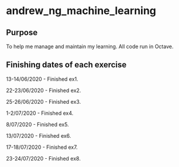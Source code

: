# andrew_ng_machine_learning

## Purpose

To help me manage and maintain my learning. All code run in Octave.

## Finishing dates of each exercise
13-14/06/2020 - Finished ex1.
 
22-23/06/2020 - Finished ex2.

25-26/06/2020 - Finished ex3.

1-2/07/2020 - Finished ex4.

8/07/2020 - Finished ex5.

13/07/2020 - Finished ex6.

17-18/07/2020 - Finished ex7.

23-24/07/2020 - Finished ex8.